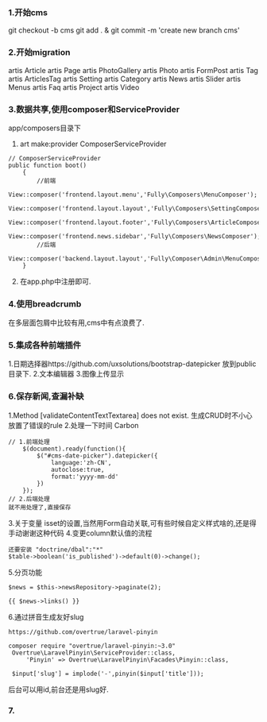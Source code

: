 ### 1.开始cms
git checkout -b cms 
git add . & git commit -m 'create new branch cms'

### 2.开始migration
artis Article
artis Page
artis PhotoGallery
artis Photo 
artis FormPost
artis Tag 
artis ArticlesTag
artis Setting
artis Category
artis News 
artis Slider
artis Menus 
artis Faq
artis Project 
artis Video

### 3.数据共享,使用composer和ServiceProvider
app/composers目录下
1. art make:provider ComposerServiceProvider 
```
// ComposerServiceProvider
public function boot()
    {
        //前端
        View::composer('frontend.layout.menu','Fully\Composers\MenuComposer');
        View::composer('frontend.layout.layout','Fully\Composers\SettingComposer');
        View::composer('frontend.layout.footer','Fully\Composers\ArticleComposer');
        View::composer('frontend.news.sidebar','Fully\Composers\NewsComposer');
        //后端
        View::composer('backend.layout.layout','Fully\Composer\Admin\MenuComposer');
    }
```

2. 在app.php中注册即可.

### 4.使用breadcrumb
在多层面包屑中比较有用,cms中有点浪费了.

### 5.集成各种前端插件
1.日期选择器https://github.com/uxsolutions/bootstrap-datepicker
放到public目录下.
2.文本编辑器
3.图像上传显示

### 6.保存新闻,查漏补缺
1.Method [validateContentTextTextarea] does not exist. 生成CRUD时不小心放置了错误的rule
2.处理一下时间 Carbon
```
// 1.前端处理
    $(document).ready(function(){
        $("#cms-date-picker").datepicker({
            language:'zh-CN',
            autoclose:true,
            format:'yyyy-mm-dd'
        })
    });
// 2.后端处理
就不用处理了,直接保存
```
3.关于变量 isset的设置,当然用Form自动关联,可有些时候自定义样式啥的,还是得手动谢谢这种代码
4.变更column默认值的流程
```
还要安装 "doctrine/dbal":"*"
$table->boolean('is_published')->default(0)->change();
```
5.分页功能
```
$news = $this->newsRepository->paginate(2);

{{ $news->links() }}
```

6.通过拼音生成友好slug
```
https://github.com/overtrue/laravel-pinyin

composer require "overtrue/laravel-pinyin:~3.0"
 Overtrue\LaravelPinyin\ServiceProvider::class,
     'Pinyin' => Overtrue\LaravelPinyin\Facades\Pinyin::class,
     
 $input['slug'] = implode('-',pinyin($input['title']));
```
后台可以用id,前台还是用slug好.

### 7.












